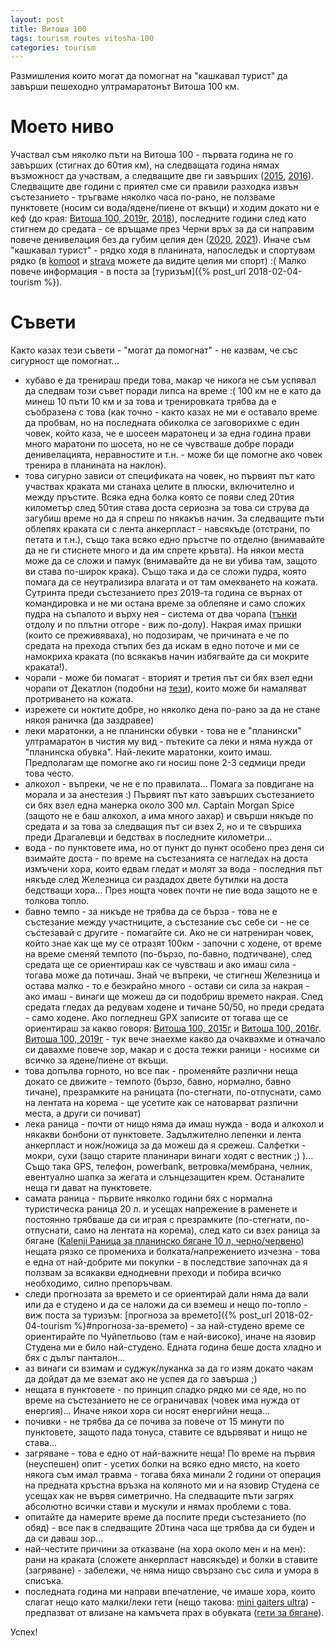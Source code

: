 ```yaml
---
layout: post
title: Витоша 100
tags: tourism routes vitosha-100
categories: tourism
---
```

Размишления които могат да помогнат на "кашкавал турист" да завърши пешеходно ултрамаратонът Витоша 100 км.

# Моето ниво

Участвал съм няколко пъти на Витоша 100 - първата година не го завърших (стигнах до 60тия км), на следващата година нямах възможност да участвам, а следващите две ги завърших ([2015](https://www.komoot.com/tour/18225631/zoom), [2016](https://www.komoot.com/tour/18515944/zoom)). Следващите две години с приятел сме си правили разходка извън състезанието - тръгваме няколко часа по-рано, не ползваме пунктовете (носим си вода/ядене/пиене от вкъщи) и ходим докато ни е кеф (до края: [Витоша 100, 2019г](https://www.komoot.com/tour/76477208/zoom), [2018](https://www.komoot.com/tour/36521344/zoom)), последните години след като стигнем до средата - се връщаме през Черни връх за да си направим повече денивелация без да губим целия ден ([2020](https://www.komoot.com/tour/226735666/zoom), [2021](https://www.komoot.com/tour/396736480/zoom)). Иначе съм "кашкавал турист" - рядко ходя в планината, напоследък и спортувам рядко (в [komoot](https://www.komoot.com/user/451563390370/tours?type=recorded&search=2015) и [strava](https://www.strava.com/athletes/8125074#interval?interval=201524&interval_type=week&chart_type=miles&year_offset=6) можете да видите целия ми спорт) :( Малко повече информация - в поста за [туризъм]({% post_url 2018-02-04-tourism %}).

# Съвети

Както казах тези съвети - "могат да помогнат" - не казвам, че със сигурност ще помогнат...

- хубаво е да тренираш преди това, макар че никога не съм успявал да следвам този съвет поради липса на време :( 100 км не е като да минеш 10 пъти 10 км и за това и тренировката трябва да е съобразена с това (как точно - както казах не ми е оставало време да пробвам, но на последната обиколка се заговорихме с един човек, който каза, че е шосеен маратонец и за една година прави много маратони по шосета, но не се чувстваше добре поради денивелацията, неравностите и т.н. - може би ще помогне ако човек тренира в планината на наклон).
- това сигурно зависи от спецификата на човек, но първият път като участвах краката ми станаха целите в плюски, включително и между пръстите. Всяка една болка която се появи след 20тия километър след 50тия става доста сериозна за това си струва да загубиш време но да я спреш по някакъв начин. За следващите пъти облепях краката си с лента анкерпласт - навсякъде (отстрани, по петата и т.н.), също така всяко едно пръстче по отделно (внимавайте да не ги стиснете много и да им спрете кръвта). На някои места може да се сложи и памук (внимавайте да не ви убива там, защото ви става по-широк крака). Също така и да се сложи пудра, която помага да се неутрализира влагата и от там омекването на кожата. Сутринта преди състезанието през 2019-та година се върнах от командировка и не ми остана време за облепяне и само сложих пудра на съпалото и върху нея - система от два чорапа ([тънки](https://www.varriosport.bg/komplekt-sportni-chorapi-baselayer-pathfinder.html) отдолу и по плътни отгоре - виж по-долу). Накрая имах пришки (които се преживяваха), но подозирам, че причината е че по средата на прехода стъпих без да искам в едно поточе и ми се намокриха краката (по всякакъв начин избягвайте да си мокрите краката!).
- чорапи - може би помагат - вторият и третия път си бях взел едни чорапи от Декатлон (подобни на [тези](https://www.decathlon.bg/chorapi-za-prehodi-nh500-mid-x2-id_8358985.html)), които може би намаляват протриването на кожата.
- изрежете си ноктите добре, но няколко дена по-рано за да не стане някоя раничка (да заздравее)
- леки маратонки, а не планински обувки - това не е "планински" ултрамаратон в чистия му вид - пътеките са леки и няма нужда от "планинска обувка". Най-леките маратонки, които имаш. Предполагам ще помогне ако ги носиш поне 2-3 седмици преди това често.
- алкохол - въпреки, че не е по правилата... Помага за повдигане на морала и за анестезия :) Първият път като завърших състезанието си бях взел една манерка около 300 мл. Captain Morgan Spice (защото не е баш алкохол, а има много захар) и свърши някъде по средата и за това за следващия път си взех 2, но и те свършиха преди Драгалевци и бедствах в последните километри...
- вода - по пунктовете има, но от пункт до пункт особено през деня си взимайте доста - по време на състезанията се нагледах на доста измъчени хора, които едвам гледат и молят за вода - последния път някъде след Железница си раздадох двете бутилки на доста бедстващи хора... През нощта човек почти не пие вода защото не е толкова топло.
- бавно темпо - за никъде не трябва да се бърза - това не е състезание между участниците, а състезание със себе си - не се състезавай с другите - помагайте си. Ако не си натрениран човек, който знае как ще му се отразят 100км - започни с ходене, от време на време сменяй темпото (по-бързо, по-бавно, подтичване), след средата ще се ориентираш как се чувстваш и ако имаш сила - тогава може да потичаш. Знай че въпреки, че стигнеш Железница и остава малко - то е безкрайно много - остави си сила за накрая - ако имаш - винаги ще можеш да си подобриш времето накрая. След средата гледах да редувам ходене и тичане 50/50, но преди средата - само ходене. Ако погледнеш GPX записите от тогава ще се ориентираш за какво говоря: [Витоша 100, 2015г](https://www.komoot.com/tour/18225631) и [Витоша 100, 2016г](https://www.komoot.com/tour/18515944). [Витоша 100, 2019г](https://www.komoot.com/tour/76477208/zoom) - тук вече знаехме какво да очаквахме и отначало си давахме повече зор, макар и с доста тежки раници - носихме си всичко за ядене/пиене от вкъщи.
- това допълва горното, но все пак - променяйте различни неща докато се движите - темпото (бързо, бавно, нормално, бавно тичане), презрамките на раницата (по-стегнати, по-отпуснати, само на лентата на корема - ще усетите как се натоварват различни места, а други си почиват)
- лека раница - почти от нищо няма да имаш нужда - вода и алкохол и някакви бонбони от пунктовете. Задължително лепенки и лента анкерпласт и нож/ножица за да можеш да я срежеш. Салфетки - мокри, сухи (защо старите планинари винаги ходят с вестник ;) )... Също така GPS, телефон, powerbank, ветровка/мембрана, челник, евентуално шапка за жегата и слънцезащитен крем. Останалите неща ги дават на пунктовете.
- самата раница - първите няколко години бях с нормална туристическа раница 20 л. и усещах напрежение в раменете и постоянно трябваше да си играя с презрамките (по-стегнати, по-отпуснати, само на лентата на корема), след като си взех раница за бягане ([Kalenji Раница за планинско бягане 10 л, черно/червено](https://www.decathlon.bg/p/168332-114538_ranitsa-za-planinsko-byagane-10-l-chernoslashbyalo.html)) нещата рязко се промениха и болката/напрежението изчезна - това е една от най-добрите ми покупки - в последствие започнах да я ползвам за всякакви еднодневни преходи и побира всичко необходимо, силно препоръчвам.
- следи прогнозата за времето и се ориентирай дали няма да вали или да е студено и да се наложи да си вземеш и нещо по-топло - виж поста за туризъм: [прогноза за времето]({% post_url 2018-02-04-tourism %}#прогноза-за-времето) - за най-студено време се ориентирайте по Чуйпетльово (там е най-високо), иначе на язовир Студена ми е било най-студено. Едната година беше доста хладно и бях с дълъг панталон...
- аз винаги си взимам и суджук/луканка за да го изям докато чакам да дойдат да ме вземат ако не успея да го завърша ;)
- нещата в пунктовете - по принцип сладко рядко ми се яде, но по време на състезанието не се ограничавах (човек има нужда от енергия)... Иначе някои хора си носят енергийни неща...
- почивки - не трябва да се почива за повече от 15 минути по пунктовете, защото пада тонуса, ставите се вдървяват и нищо не става...
- загряване - това е едно от най-важните неща! По време на първия (неуспешен) опит - усетих болки на всяко едно място, на което някога съм имал травма - тогава бяха минали 2 години от операция на предната кръстна връзка на коляното ми и на язовир Студена се усещах как не вървя симетрично. На следващите пъти загрях абсолютно всички стави и мускули и нямах проблеми с това.
- опитайте да намерите време да поспите преди състезанието (по обяд) - все пак в следващите 20тина часа ще трябва да си буден и да си даваш зор...
- най-честите причини за отказване (на хора около мен и на мен): рани на краката (сложете анкерпласт навсякъде) и болки в ставите (загряване) - забележи, че няма нищо свързано със сила и умора в списъка.
- последната година ми направи впечатление, че имаше хора, които слагат нещо като малки/леки гети (нещо такова: [mini gaiters ultra](https://www.skisharki.bg/p582-raidlight-mini-gaiters-ultra/kategoriya=aksesoari/pol=uni/cvyat=black/razmer=one)) - предпазват от влизане на камъчета прах в обувката ([гети за бягане](https://basecamp-shop.com/search/gaiter)).

Успех!
